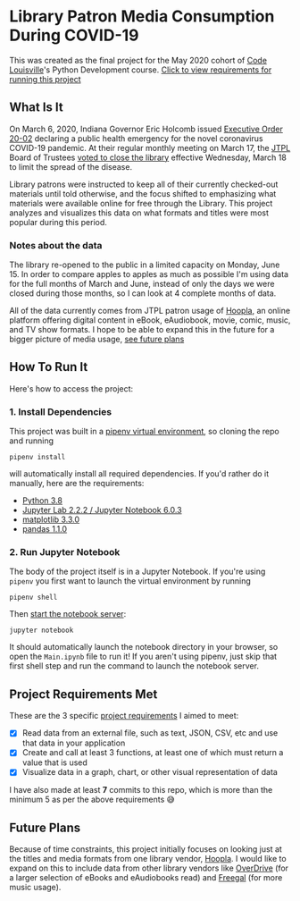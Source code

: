 # Library Patron Media Consumption During COVID-19

This was created as the final project for the May 2020 cohort of [Code Louisville](https://codelouisville.org/)'s Python Development course. [Click to view requirements for running this project](#how-to-run-it)

## What Is It

On March 6, 2020, Indiana Governor Eric Holcomb issued [Executive Order 20-02](https://www.in.gov/gov/files/20-02ExecutiveOrder(DeclarationofPublicHealthEmergencyforCOVID-19)FINAL.pdf) declaring a public health emergency for the novel coronavirus COVID-19 pandemic. At their regular monthly meeting on March 17, the [JTPL](https://jefflibrary.org) Board of Trustees [voted to close the library](https://jefflibrary.org/wp/wp-content/uploads/2020/05/Board-Meeting-Minutes-03172020.pdf) effective Wednesday, March 18 to limit the spread of the disease.

Library patrons were instructed to keep all of their currently checked-out materials until told otherwise, and the focus shifted to emphasizing what materials were available online for free through the Library. This project analyzes and visualizes this data on what formats and titles were most popular during this period.

### Notes about the data

The library re-opened to the public in a limited capacity on Monday, June 15. In order to compare apples to apples as much as possible I'm using data for the full months of March and June, instead of only the days we were closed during those months, so I can look at 4 complete months of data.

All of the data currently comes from JTPL patron usage of [Hoopla](https://hoopladigital.com), an online platform offering digital content in eBook, eAudiobook, movie, comic, music, and TV show formats. I hope to be able to expand this in the future for a bigger picture of media usage, [see future plans](#future-plans)

## How To Run It

Here's how to access the project:

### 1. Install Dependencies

This project was built in a [pipenv virtual environment](https://pipenv-fork.readthedocs.io/en/latest/), so cloning the repo and running

```shell
pipenv install
```

 will automatically install all required dependencies. If you'd rather do it manually, here are the requirements:

- [Python 3.8](https://www.python.org/downloads/release/python-380/)
- [Jupyter Lab 2.2.2 / Jupyter Notebook 6.0.3](https://jupyter.org/documentation)
- [matplotlib 3.3.0](https://matplotlib.org/3.3.0/index.html)
- [pandas 1.1.0](https://pandas.pydata.org/docs/whatsnew/v1.1.0.html)

### 2. Run Jupyter Notebook

The body of the project itself is in a Jupyter Notebook. If you're using `pipenv` you first want to launch the virtual environment by running

```shell
pipenv shell
```

Then [start the notebook server](https://jupyter.readthedocs.io/en/latest/running.html):

```shell
jupyter notebook
```

It should automatically launch the notebook directory in your browser, so open the `Main.ipynb` file to run it! If you aren't using pipenv, just skip that first shell step and run the command to launch the notebook server.

## Project Requirements Met

These are the 3 specific [project requirements](https://docs.google.com/document/d/1annXSfeq9YhIbbSKMig4ckWWaU0DmAeF1h3JbY0GOp0/edit) I aimed to meet:

- [x] Read data from an external file, such as text, JSON, CSV, etc and use that data in your application
- [x] Create and call at least 3 functions, at least one of which must return a value that is used
- [x] Visualize data in a graph, chart, or other visual representation of data

I have also made at least **7** commits to this repo, which is more than the minimum 5 as per the above requirements :sweat_smile:

## Future Plans

Because of time constraints, this project initially focuses on looking just at the titles and media formats from one library vendor, [Hoopla](https://hoopladigital.com). I would like to expand on this to include data from other library vendors like [OverDrive](https://jefflibrary.overdrive.com/) (for a larger selection of eBooks and eAudiobooks read) and [Freegal](https://jeffersonin.freegalmusic.com/) (for more music usage).
